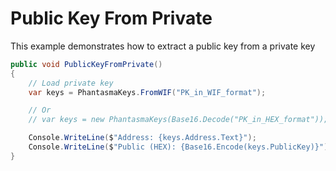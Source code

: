 # Public Key From Private

This example demonstrates how to extract a public key from a private key

```csharp
public void PublicKeyFromPrivate()
{
	// Load private key
	var keys = PhantasmaKeys.FromWIF("PK_in_WIF_format");

	// Or
	// var keys = new PhantasmaKeys(Base16.Decode("PK_in_HEX_format"));

	Console.WriteLine($"Address: {keys.Address.Text}");
	Console.WriteLine($"Public (HEX): {Base16.Encode(keys.PublicKey)}");
}
```
